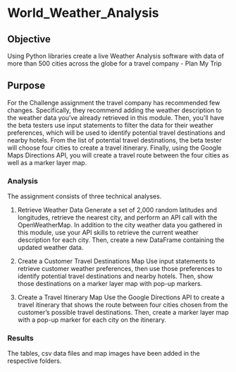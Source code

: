 # World_Weather_Analysis

## Objective
Using Python libraries create a live Weather Analysis software with data of more than 500 cities across the globe for a travel company - Plan My Trip

## Purpose
For the Challenge assignment the travel company has recommended few changes. Specifically, they recommend adding the weather description to the weather data you’ve already retrieved in this module. Then, you'll have the beta testers use input statements to filter the data for their weather preferences, which will be used to identify potential travel destinations and nearby hotels. From the list of potential travel destinations, the beta tester will choose four cities to create a travel itinerary. Finally, using the Google Maps Directions API, you will create a travel route between the four cities as well as a marker layer map.

### Analysis
The assignment consists of three technical analyses.

1. Retrieve Weather Data
Generate a set of 2,000 random latitudes and longitudes, retrieve the nearest city, and perform an API call with the OpenWeatherMap. In addition to the city weather data you gathered in this module, use your API skills to retrieve the current weather description for each city. Then, create a new DataFrame containing the updated weather data.

2. Create a Customer Travel Destinations Map
Use input statements to retrieve customer weather preferences, then use those preferences to identify potential travel destinations and nearby hotels. Then, show those destinations on a marker layer map with pop-up markers.

3. Create a Travel Itinerary Map
Use the Google Directions API to create a travel itinerary that shows the route between four cities chosen from the customer’s possible travel destinations. Then, create a marker layer map with a pop-up marker for each city on the itinerary.

### Results
The tables, csv data files and map images have been added in the respective folders.

